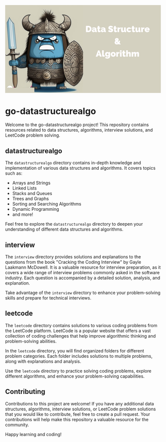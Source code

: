<img src="datastructure.jpg" />

# go-datastructurealgo

Welcome to the go-datastructurealgo project! This repository contains resources related to data structures, algorithms, interview solutions, and LeetCode problem solving.

## datastructurealgo

The `datastructurealgo` directory contains in-depth knowledge and implementation of various data structures and algorithms. It covers topics such as:

- Arrays and Strings
- Linked Lists
- Stacks and Queues
- Trees and Graphs
- Sorting and Searching Algorithms
- Dynamic Programming
- and more!

Feel free to explore the `datastructurealgo` directory to deepen your understanding of different data structures and algorithms.

## interview

The `interview` directory provides solutions and explanations to the questions from the book "Cracking the Coding Interview" by Gayle Laakmann McDowell. It is a valuable resource for interview preparation, as it covers a wide range of interview problems commonly asked in the software industry. Each question is accompanied by a detailed solution, analysis, and explanation.

Take advantage of the `interview` directory to enhance your problem-solving skills and prepare for technical interviews.

## leetcode

The `leetcode` directory contains solutions to various coding problems from the LeetCode platform. LeetCode is a popular website that offers a vast collection of coding challenges that help improve algorithmic thinking and problem-solving abilities.

In the `leetcode` directory, you will find organized folders for different problem categories. Each folder includes solutions to multiple problems, along with explanations and analysis.

Use the `leetcode` directory to practice solving coding problems, explore different algorithms, and enhance your problem-solving capabilities.

## Contributing

Contributions to this project are welcome! If you have any additional data structures, algorithms, interview solutions, or LeetCode problem solutions that you would like to contribute, feel free to create a pull request. Your contributions will help make this repository a valuable resource for the community.

Happy learning and coding!
